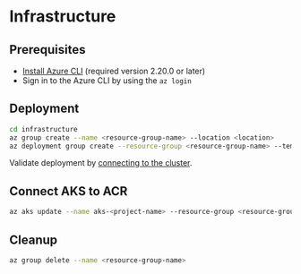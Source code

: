 # Infrastructure

## Prerequisites

* [Install Azure CLI](https://learn.microsoft.com/en-us/cli/azure/install-azure-cli) (required version 2.20.0 or later)
* Sign in to the Azure CLI by using the `az login`

## Deployment

```bash
cd infrastructure
az group create --name <resource-group-name> --location <location>
az deployment group create --resource-group <resource-group-name> --template-file main.bicep --parameters projectName=<project-name>
```

Validate deployment by [connecting to the cluster](https://learn.microsoft.com/en-us/azure/aks/learn/quick-kubernetes-deploy-bicep?tabs=azure-cli%2CCLI#connect-to-the-cluster).

## Connect AKS to ACR

```bash
az aks update --name aks-<project-name> --resource-group <resource-group-name> --attach-acr acr<project-name>
```

## Cleanup

```bash
az group delete --name <resource-group-name>
```
